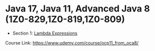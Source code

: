 # Java 17, Java 11, Advanced Java 8 (1Z0-829,1Z0-819,1Z0-809)

* Section 1: [Lambda Expressions](/section_01)

Course Link: https://www.udemy.com/course/ocp11_from_oca8/